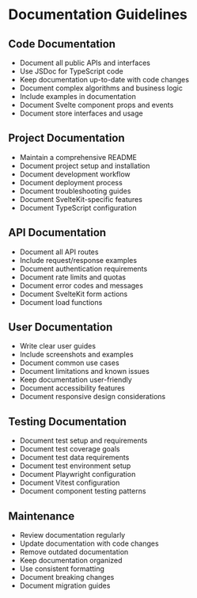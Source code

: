 # Documentation Guidelines

## Code Documentation
- Document all public APIs and interfaces
- Use JSDoc for TypeScript code
- Keep documentation up-to-date with code changes
- Document complex algorithms and business logic
- Include examples in documentation
- Document Svelte component props and events
- Document store interfaces and usage

## Project Documentation
- Maintain a comprehensive README
- Document project setup and installation
- Document development workflow
- Document deployment process
- Document troubleshooting guides
- Document SvelteKit-specific features
- Document TypeScript configuration

## API Documentation
- Document all API routes
- Include request/response examples
- Document authentication requirements
- Document rate limits and quotas
- Document error codes and messages
- Document SvelteKit form actions
- Document load functions

## User Documentation
- Write clear user guides
- Include screenshots and examples
- Document common use cases
- Document limitations and known issues
- Keep documentation user-friendly
- Document accessibility features
- Document responsive design considerations

## Testing Documentation
- Document test setup and requirements
- Document test coverage goals
- Document test data requirements
- Document test environment setup
- Document Playwright configuration
- Document Vitest configuration
- Document component testing patterns

## Maintenance
- Review documentation regularly
- Update documentation with code changes
- Remove outdated documentation
- Keep documentation organized
- Use consistent formatting
- Document breaking changes
- Document migration guides 